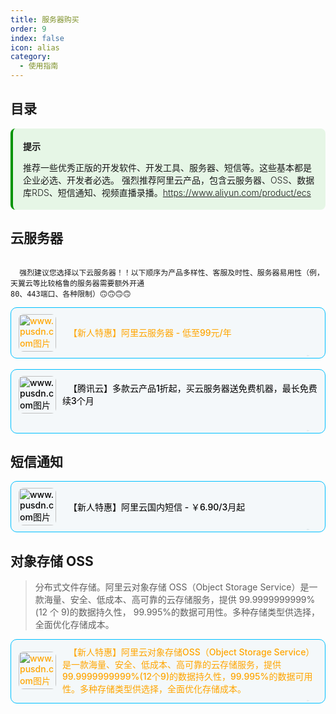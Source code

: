 ```yaml
---
title: 服务器购买
order: 9
index: false
icon: alias
category:
  - 使用指南
---
```


## 目录

<div style="border-color: #009400;background-color: #e6f6e6;
    margin: 1rem 0;
    padding: 0.25rem 1rem;
    border-left-width: 0.3rem;
    border-left-style: solid;
    border-radius: 0.5rem;
    color: inherit;    position: relative;
    "><p style="    font-weight: 600; background-image: url(data:image/svg+xml,%3Csvg xmlns='http://www.w3.org/2000/svg' viewBox='0 0 12 16'%3E%3Cpath fill='%23003100' fill-rule='evenodd' d='M6.5 0C3.48 0 1 2.19 1 5c0 .92.55 2.25 1 3 1.34 2.25 1.78 2.78 2 4v1h5v-1c.22-1.22.66-1.75 2-4 .45-.75 1-2.08 1-3 0-2.81-2.48-5-5.5-5zm3.64 7.48c-.25.44-.47.8-.67 1.11-.86 1.41-1.25 2.06-1.45 3.23-.02.05-.02.11-.02.17H5c0-.06 0-.13-.02-.17-.2-1.17-.59-1.83-1.45-3.23-.2-.31-.42-.67-.67-1.11C2.44 6.78 2 5.65 2 5c0-2.2 2.02-4 4.5-4 1.22 0 2.36.42 3.22 1.19C10.55 2.94 11 3.94 11 5c0 .66-.44 1.78-.86 2.48zM4 14h5c-.23 1.14-1.3 2-2.5 2s-2.27-.86-2.5-2z'/%3E%3C/svg%3E);">
提示</p>
<p style="font-weight: 350;">
推荐一些优秀正版的开发软件、开发工具、服务器、短信等。这些基本都是企业必选、开发者必选。
强烈推荐阿里云产品，包含云服务器、OSS、数据库RDS、短信通知、视频直播录播。<a target="_blank" href="https://www.aliyun.com/product/ecs?source=5176.11533457&userCode=pqofinu5&type=copy">https://www.aliyun.com/product/ecs</a>
</p></div>

## 云服务器

```sign

  强烈建议您选择以下云服务器！！以下顺序为产品多样性、客服及时性、服务器易用性（例，天翼云等比较格鲁的服务器需要额外开通
80、443端口、各种限制）🙃🙃🙃🙃

```

<div style="width: 100%;text-align: center">
<div
			style="margin: 0 auto;padding-left: 12px; background-color: #f4f8fa;   padding-right: 12px;    padding-top: 10px;    padding-bottom: 10px;border-width: 0.1px;border-color: deepskyblue;border-radius: 10px;border-style: solid;	    flex: 130px;	    text-align: left;		    display: flex;		    min-width: 150px;		    position: relative;		    overflow: hidden;			    flex-wrap: wrap;	">
			<a href="https://www.aliyun.com/activity/new?userCode=pqofinu5" style="color: orange;width: 100%;height: 100%; text-decoration:none;   font-weight: 500!important;font-size: 14px!important;display: flex;align-items: center;" rel="external nofollow noreferrer" target="_blank">
				<img src="https://tva1.sinaimg.cn/large/e6c9d24ely1h57dyxb6t1j20h80h8aa6.jpg"
					alt="www.pusdn.com图片"
					style="max-width:60px;width: 60px!important; border-radius: 8px;   height: 60px!important;vertical-align: middle;    border-style: none;" />
<div style="margin-left: 10px;">
				<span
					style="font-weight: 500!important;padding-left: 10px;    font-size: 14px!important;    word-wrap: break-word;line-height: 1.4;">
【新人特惠】阿里云服务器 - 低至99元/年
</span> 
</div>
					<a href="javascript:void(0)" style="text-decoration:none;"> <span
						style="font-size: 1px; 	position: absolute;	right: 25px;	bottom: 3px;   	margin-left: 3px;	color: #a6b7bf;">推荐AD</span>
				</a> 
			</a>
</div>
</div>

<br/>

<div style="width: 100%;text-align: center">
<div
			style="min-height:81px;margin: 0 auto;padding-left: 12px; background-color: #f4f8fa;   padding-right: 12px;    padding-top: 10px;    padding-bottom: 10px;border-width: 0.1px;border-color: deepskyblue;border-radius: 10px;border-style: solid;	    flex: 130px;	    text-align: left;		    display: flex;		    min-width: 150px;		    position: relative;		    overflow: hidden;			    flex-wrap: wrap;	">
			<a href="https://cloud.tencent.com/act/cps/redirect?redirect=2446&cps_key=1616ed1d80626bdd66264cdc29ad49bc&from=console" style="color: black;width: 100%;height: 100%; text-decoration:none;   font-weight: 500!important;font-size: 14px!important;display: flex;align-items: center;" rel="external nofollow noreferrer" target="_blank">
				<img src="https://cloudcache.tencentcs.com/qcloud/portal/kit/images/slice/logo.23996906.svg"
					alt="www.pusdn.com图片"
					style="max-width:60px;width: 60px!important; border-radius: 8px;   height: 60px!important;vertical-align: middle;    border-style: none;" />
<div style="margin-left: 10px;">
				<span
					style="font-weight: 500!important;padding-left: 10px;    font-size: 14px!important;    word-wrap: break-word;line-height: 1.4;">
【腾讯云】多款云产品1折起，买云服务器送免费机器，最长免费续3个月
</span> 
</div>
					<a href="javascript:void(0)" style="text-decoration:none;"> <span
						style="font-size: 1px; 	position: absolute;	right: 25px;	bottom: 3px;   	margin-left: 3px;	color: #a6b7bf;">推荐AD</span>
				</a> 
			</a>
</div>
</div>

## 短信通知

<div style="width: 100%;text-align: center">
<div
			style="margin: 0 auto;padding-left: 12px; background-color: #f4f8fa;   padding-right: 12px;    padding-top: 10px;    padding-bottom: 10px;border-width: 0.1px;border-color: deepskyblue;border-radius: 10px;border-style: solid;	    flex: 130px;	    text-align: left;		    display: flex;		    min-width: 150px;		    position: relative;		    overflow: hidden;			    flex-wrap: wrap;	">
			<a href="https://www.aliyun.com/product/oss?source=5176.11533457&userCode=pqofinu5" style="color: black;width: 100%;height: 100%; text-decoration:none;   font-weight: 500!important;font-size: 14px!important;display: flex;align-items: center;" rel="external nofollow noreferrer" target="_blank">
				<img src="https://tva1.sinaimg.cn/large/e6c9d24ely1h57dyxb6t1j20h80h8aa6.jpg"
					alt="www.pusdn.com图片"
					style="max-width:60px;width: 60px!important; border-radius: 8px;   height: 60px!important;vertical-align: middle;    border-style: none;" />
<div style="margin-left: 10px;">
				<span
					style="font-weight: 500!important;padding-left: 10px;    font-size: 14px!important;    word-wrap: break-word;line-height: 1.4;">
【新人特惠】阿里云国内短信 - ￥6.90/3月起
</span> 
</div>
					<a href="javascript:void(0)" style="text-decoration:none;"> <span
						style="font-size: 1px; 	position: absolute;	right: 25px;	bottom: 3px;   	margin-left: 3px;	color: #a6b7bf;">推荐AD</span>
				</a> 
			</a>
</div>
</div>

## 对象存储 OSS

> 分布式文件存储。阿里云对象存储 OSS（Object Storage Service）是一款海量、安全、低成本、高可靠的云存储服务，提供 99.9999999999%(12 个 9)的数据持久性， 99.995%的数据可用性。多种存储类型供选择，全面优化存储成本。

<div style="width: 100%;text-align: center">
<div
			style="min-height:81px;margin: 0 auto;padding-left: 12px; background-color: #f4f8fa;   padding-right: 12px;    padding-top: 10px;    padding-bottom: 10px;border-width: 0.1px;border-color: deepskyblue;border-radius: 10px;border-style: solid;	    flex: 130px;	    text-align: left;		    display: flex;		    min-width: 150px;		    position: relative;		    overflow: hidden;			    flex-wrap: wrap;	">
			<a href="https://www.aliyun.com/product/oss?source=5176.11533457&userCode=pqofinu5" style="color: orange;width: 100%;height: 100%; text-decoration:none;   font-weight: 500!important;font-size: 14px!important;display: flex;align-items: center;" rel="external nofollow noreferrer" target="_blank">
				<img src="https://tva1.sinaimg.cn/large/e6c9d24ely1h57dyxb6t1j20h80h8aa6.jpg"
					alt="www.pusdn.com图片"
					style="max-width:60px;width: 60px!important; border-radius: 8px;   height: 60px!important;vertical-align: middle;    border-style: none;" />
<div style="margin-left: 10px;">
				<span
					style="font-weight: 500!important;padding-left: 10px;    font-size: 14px!important;    word-wrap: break-word;line-height: 1.4;">
【新人特惠】阿里云对象存储OSS（Object Storage Service）是一款海量、安全、低成本、高可靠的云存储服务，提供99.9999999999%(12个9)的数据持久性，99.995%的数据可用性。多种存储类型供选择，全面优化存储成本。

</span> 
</div>
					<a href="javascript:void(0)" style="text-decoration:none;"> <span
						style="font-size: 1px; 	position: absolute;	right: 25px;	bottom: 3px;   	margin-left: 3px;	color: #a6b7bf;">推荐AD</span>
				</a> 
			</a>
</div>
</div>
